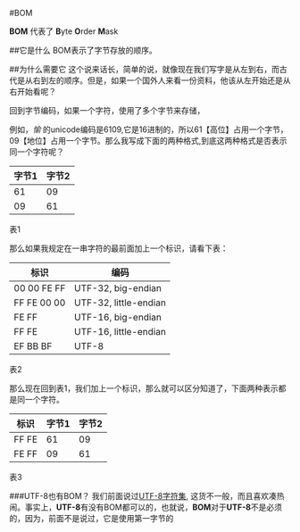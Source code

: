 #BOM

**BOM** 代表了 **B**yte **O**rder **M**ask

##它是什么
BOM表示了字节存放的顺序。

##为什么需要它
这个说来话长，简单的说，就像现在我们写字是从左到右，而古代是从右到左的顺序。但是，如果一个国外人来看一份资料，他该从左开始还是从右开始看呢？

回到字节编码，如果一个字符，使用了多个字节来存储，

例如，*愉* 的unicode编码是6109,它是16进制的，所以61【高位】占用一个字节，09【地位】占用一个字节。那么我写成下面的两种格式,到底这两种格式是否表示同一个字符呢？

| 字节1 | 字节2 |
| -- | -- |
| 61 | 09 |
| 09 | 61 |

表1

那么如果我规定在一串字符的最前面加上一个标识，请看下表：

| 标识| 编码 |
| -- | -- |
| 00 00 FE FF | UTF-32, big-endian |
| FF FE 00 00 | UTF-32, little-endian |
| FE FF | UTF-16, big-endian |
| FF FE | UTF-16, little-endian |
| EF BB BF | UTF-8 |

表2

那么现在回到表1，我们加上一个标识，那么就可以区分知道了，下面两种表示都是同一个字符。

| 标识 | 字节1 | 字节2 |
| -- | -- | -- |
|  FF FE  | 61 | 09 |
|  FE FF  | 09 | 61 |

表3

###UTF-8也有BOM？
 我们前面说过[UTF-8字符集](UTF_8.md), 这货不一般，而且喜欢凑热闹。事实上，**UTF-8**有没有BOM都可以的，也就说，**BOM**对于**UTF-8**不是必须的，因为，前面不是说过，它是使用第一字节的











